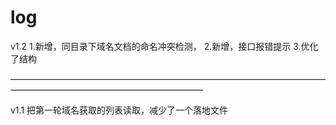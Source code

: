 # log
v1.2
1.新增，同目录下域名文档的命名冲突检测，
2.新增，接口报错提示
3.优化了结构

——————————————————————————————————————————————————————————

v1.1
把第一轮域名获取的列表读取，减少了一个落地文件

